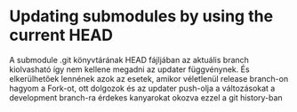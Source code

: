 
# Updating submodules by using the current HEAD

A submodule .git könyvtárának HEAD fájljában az aktuális branch kiolvasható
így nem kellene megadni az updater függvénynek. És elkerülhetőek lennének
azok az esetek, amikor véletlenül release branch-on hagyom a Fork-ot, ott dolgozok
és az updater push-olja a változásokat a development branch-ra érdekes
kanyarokat okozva ezzel a git history-ban
